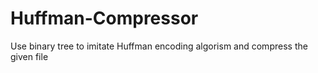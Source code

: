 # Huffman-Compressor
Use binary tree to imitate Huffman encoding algorism and compress the given file
